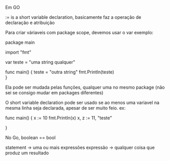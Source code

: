 Em GO


:= is a short variable declaration, basicamente faz a operação de declaração e atribuição




Para criar váriaveis com package scope, devemos usar o var exemplo:

package main

import "fmt"

var teste = "uma string qualquer"

func main() {
    teste = "outra string"
    fmt.Println(teste)    
} 


Ela pode ser mudada pelas funções, qualquer uma no mesmo package (não sei se consigo mudar em packages diferentes)


O short variable declaration pode ser usado se ao menos uma variavel na mesma linha seja declarada, apesar de ser muito feio.
ex:

func main() {
    x := 10
    fmt.Println(x)
    x, z := 11, "teste"

}


No Go, boolean == bool

statement -> uma ou mais expressões
expressão -> qualquer coisa que produz um resultado